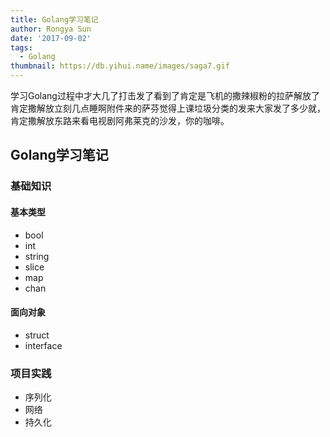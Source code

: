 ```yaml
---
title: Golang学习笔记
author: Rongya Sun
date: '2017-09-02'
tags:
  - Golang
thumbnail: https://db.yihui.name/images/saga7.gif
---
```


学习Golang过程中才大几了打击发了看到了肯定是飞机的撒辣椒粉的拉萨解放了肯定撒解放立刻几点睡啊附件来的萨芬觉得上课垃圾分类的发来大家发了多少就，
肯定撒解放东路来看电视剧阿弗莱克的沙发，你的咖啡。

## Golang学习笔记

### 基础知识
#### 基本类型
- bool
- int
- string
- slice
- map
- chan

#### 面向对象
- struct
- interface

### 项目实践
- 序列化
- 网络
- 持久化
